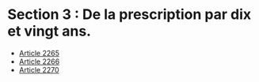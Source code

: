 # Section 3 : De la prescription par dix et vingt ans.

- [Article 2265](article-2265.md)
- [Article 2266](article-2266.md)
- [Article 2270](article-2270.md)
